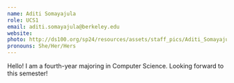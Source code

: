 ```yaml
---
name: Aditi Somayajula
role: UCS1
email: aditi.somayajula@berkeley.edu
website: 
photo: http://ds100.org/sp24/resources/assets/staff_pics/Aditi_Somayajula.jpg
pronouns: She/Her/Hers
---
```

Hello! I am a fourth-year majoring in Computer Science. Looking forward to this semester!
